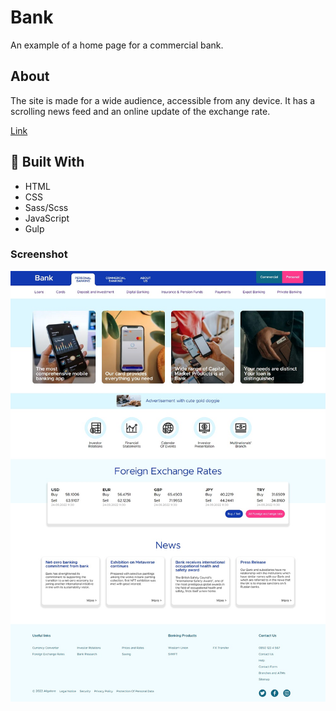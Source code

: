 # Bank

An example of a home page for a commercial bank.

## About

The site is made for a wide audience, accessible from any device. It has a scrolling news feed and an online update of the exchange rate.

[Link](https://aligatoree.github.io/Bank/)

## 🔧 Built With

- HTML
- CSS
- Sass/Scss
- JavaScript
- Gulp

### Screenshot

![Screenshot](source/screenshot.jpg)
